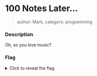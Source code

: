 # 100 Notes Later...
> author: Mark, category: programming

### Description
Oh, so you love music?

### Flag
<details>
  <summary>Click to reveal the flag</summary>
  UVT{th3_n0t3s_w3r3_1ns1d3_us_4ll_4l0ng}
</details>